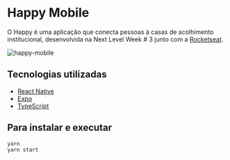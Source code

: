 # Happy Mobile

O Happy é uma aplicação que conecta pessoas à casas de acolhimento institucional, desenvolvida na Next Level Week # 3 junto com a [Rocketseat](https://rocketseat.com.br/).

![happy-mobile](https://i.imgur.com/z0iH1SDl.jpg)

## Tecnologias utilizadas

- [React Native](https://facebook.github.io/react-native/)
- [Expo](https://expo.io/)
- [TypeScript](https://www.typescriptlang.org/)

## Para instalar e executar

```
yarn
yarn start
```